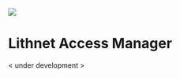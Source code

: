 ![](https://github.com/lithnet/laps-web/wiki/images/logo-ex-small.png)
# Lithnet Access Manager
< under development >
